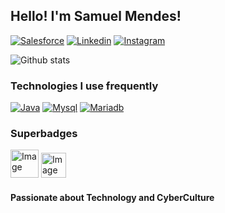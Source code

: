 ## Hello! I'm Samuel Mendes!

[![Salesforce](https://img.shields.io/badge/Salesforce-00A1E0?style=for-the-badge&logo=Salesforce&logoColor=white)](https://trailblazer.me/id/samuelmendespaulino) [![Linkedin](https://img.shields.io/badge/LinkedIn-0077B5?style=for-the-badge&logo=linkedin&logoColor=white)](https://www.linkedin.com/in/samuelmendespaulino/) [![Instagram](https://img.shields.io/badge/Instagram-E4405F?style=for-the-badge&logo=instagram&logoColor=white)](https://www.instagram.com/samuelmendespaulino/)

![Github stats](https://github-readme-stats.vercel.app/api?username=samuelmendespaulino&show_icons=true&theme=transparent)

### Technologies I use frequently

[![Java](https://img.shields.io/badge/Java-ED8B00?style=for-the-badge&logo=java&logoColor=white)]() [![Mysql](https://img.shields.io/badge/MySQL-00000F?style=for-the-badge&logo=mysql&logoColor=white)]() [![Mariadb](https://img.shields.io/badge/MariaDB-003545?style=for-the-badge&logo=mariadb&logoColor=white)]()

### Superbadges

<img src="https://res.cloudinary.com/hy4kyit2a/f_auto,fl_lossy,q_70/learn/superbadges/superbadge_apex/2d3426c48dc056fd5c083ecb5cb66a56_badge.png" alt="Image" height="45" width="45"> <img src="https://res.cloudinary.com/hy4kyit2a/f_auto,fl_lossy,q_70/learn/superbadges/superbadge_process_automation/575dc4f610559227f8617cc4d08c5268_badge.png" alt="Image" height="40" width="40">

#### Passionate about Technology and CyberCulture
